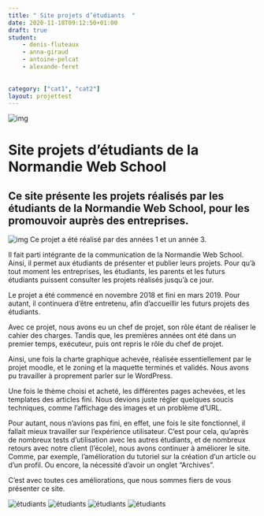 ```yaml
---
title: " Site projets d’étudiants  "
date: 2020-11-18T09:12:50+01:00
draft: true
student:
    - denis-fluteaux
    - anna-giraud
    - antoine-pelcat
    - alexande-feret
   
   
category: ["cat1", "cat2"]   
layout: projettest
---
```


![img](/imagesprojets/Site-Projets-Etudiants-NWS/images/spenws02.jpg)

# Site projets d’étudiants de la Normandie Web School
## Ce site présente les projets réalisés par les étudiants de la Normandie Web School, pour les promouvoir auprès des entreprises.
![img](/imagesprojets/Site-Projets-Etudiants-NWS/images/spenws01.jpg)
Ce projet a été réalisé par des années 1 et un année 3.

Il fait parti intégrante de la communication de la Normandie Web School. Ainsi, il permet aux étudiants de présenter et publier leurs projets. Pour qu’à tout moment les entreprises, les étudiants, les parents et les futurs étudiants puissent consulter les projets réalisés jusqu’à ce jour.

Le projet a été commencé en novembre 2018 et fini en mars 2019. Pour autant, il continuera d’être entretenu, afin d’accueillir les futurs projets des étudiants.

Avec ce projet, nous avons eu un chef de projet, son rôle étant de réaliser le cahier des charges. Tandis que, les premières années ont été dans un premier temps, exécuteur, puis ont repris le rôle du chef de projet.

Ainsi, une fois la charte graphique achevée, réalisée essentiellement par le projet moodle, et le zoning et la maquette terminés et validés. Nous avons pu travailler à proprement parler sur le WordPress.

Une fois le thème choisi et acheté, les différentes pages achevées, et les templates des articles fini. Nous devions juste régler quelques soucis techniques, comme l’affichage des images et un problème d’URL.

Pour autant, nous n’avions pas fini, en effet, une fois le site fonctionnel, il fallait mieux travailler sur l’expérience utilisateur. C’est pour cela, qu’après de nombreux tests d’utilisation avec les autres étudiants, et de nombreux retours avec notre client (l’école), nous avons continuer à améliorer le site. Comme, par exemple, l’amélioration du tutoriel sur la création d’un article ou d’un profil. Ou encore, la nécessité d’avoir un onglet “Archives”.

C’est avec toutes ces améliorations, que nous sommes fiers de vous présenter ce site.

![étudiants](/imagesprojets/Site-Projets-Etudiants-NWS/participants/alexandreferetm.jpg)
![étudiants](/imagesprojets/Site-Projets-Etudiants-NWS/participants/annagiraudwd.png)
![étudiants](/imagesprojets/Site-Projets-Etudiants-NWS/participants/antoinepelcatm.jpg)
![étudiants](/imagesprojets/Site-Projets-Etudiants-NWS/participants/denisfluteauxwd.png)